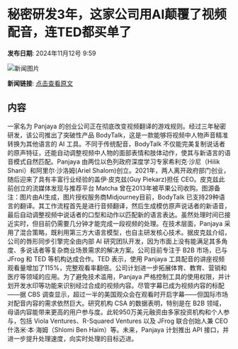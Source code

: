 # 秘密研发3年，这家公司用AI颠覆了视频配音，连TED都买单了

**发布日期**: 2024年11月12号 9:59

![新闻图片](https://pic.chinaz.com/picmap/202406061628304835_4.jpg)

**新闻链接**: [点击查看原文](https://www.aibase.com/zh/news/13154)

## 内容

一家名为 Panjaya 的创业公司正在彻底改变视频翻译的游戏规则。经过三年秘密研发，该公司推出了突破性产品 BodyTalk，这是一款能够将视频中人物声音精准转换为其他语言的 AI 工具。不同于传统配音，BodyTalk 不仅能完美复制说话者的原声特征，还能自动调整视频中人物的面部表情和肢体动作，使其与新语言的语音模式自然匹配。Panjaya 由两位以色列政府深度学习专家希利克·沙尼（Hilik Shani）和阿里尔·沙洛姆(Ariel Shalom)创立。2021年，两人离开政府部门创业，随后迎来了具有丰富行业经验的盖伊·皮克兹(Guy Piekarz)担任 CEO。皮克兹此前创立的流媒体发现与推荐平台 Matcha 曾在2013年被苹果公司收购。图源备注：图片由AI生成，图片授权服务商Midjourney目前，BodyTalk 已支持29种语言的翻译。其工作流程首先是进行音频翻译，然后生成模仿原声说话者的新语音，最后自动调整视频中说话者的口型和动作以匹配新的语言表达。虽然处理时间已接近实时，但目前仍需要几分钟才能完成一段视频的处理。在技术层面，Panjaya 采用了混合策略，既利用第三方大语言模型，也自主研发核心技术。据皮克兹介绍，公司的唇形同步引擎完全由内部 AI 研究团队开发，因为市面上没有能满足其多角度、多说话者等复杂商业场景需求的解决方案。公司目前专注于 B2B 市场，已与 JFrog 和 TED 等机构达成合作。TED 表示，使用 Panjaya 工具配音的讲座视频观看量增加了115%，完整观看率翻倍。公司计划进一步拓展体育、教育、营销和医疗等领域的应用。为了避免技术滥用，Panjaya 严格控制工具的使用权限，并计划开发水印等功能来识别经过合成的视频内容。尽管字幕已成为视频内容的标配——据 CBS 调查显示，超过一半的美国观众会在观看时开启字幕——但国际市场对配音内容的需求依然巨大。研究机构 CSA 的数据表明，特别是在 B2B 领域，母语内容能带来更高的用户参与度。此轮950万美元融资由多家投资机构和个人参与，包括 Viola Ventures、R-Squared Ventures 以及 JFrog 联合创始人兼 CEO 什洛米·本·海姆（Shlomi Ben Haim）等。未来，Panjaya 计划推出 API 接口，并进一步提升处理速度，向实时处理的目标迈进。
